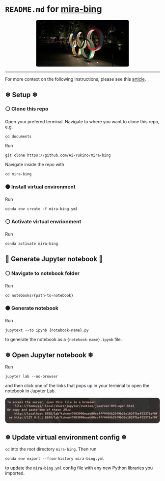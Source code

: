 # `README.md` for [mira-bing](https://github.com/Ai-Yukino/mira-bing)

<div align="center">
    <img src="images/presentation.png" style="width:60%; border-radius:2%;">
</div>

---

For more context on the following instructions, please see this [article](https://goodresearch.dev/tidy.html).

## ❄ Setup ❄

### ⚪ Clone this repo

Open your prefered terminal. Navigate to where you want to clone this repo, e.g.

```
cd documents
```

Run

```
git clone https://github.com/Ai-Yukino/mira-bing
```

Navigate inside the repo with

```
cd mira-bing
```

### ⚫ Install virtual environment

Run

```
conda env create -f mira-bing.yml
```

### ⚪ Activate virtual envrionment

Run

```
conda activate mira-bing
```

## 🌸 Generate Jupyter notebook 🌸

### ⚪ Navigate to notebook folder

Run

```
cd notebooks/{path-to-notebook}
```

### ⚫ Generate notebook

Run

```
jupytext --to ipynb {notebook-name}.py
```

to generate the notebook as a `{notebook-name}.ipynb` file.

## ❄ Open Jupyter notebook ❄

Run

```
jupyter lab --no-browser
```

and then click one of the links that pops up in your terminal to open the notebook in Jupyter Lab.

<center>
<img src="images/lab.png" style="border-radius: 10px">
</center>

## ❄ Update virtual environment config ❄

`cd` into the root directory `mira-bing`. Then run

```
conda env export --from-history mira-bing.yml
```

to update the `mira-bing.yml` config file with any new Python libraries you imported.
